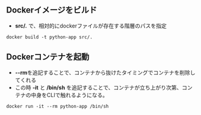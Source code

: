 ## Dockerイメージをビルド
- **src/.** で、相対的にdockerファイルが存在する階層のパスを指定

`docker build -t python-app src/.`

## Dockerコンテナを起動
- **--rm**を追記することで、コンテナから抜けたタイミングでコンテナを削除してくれる
- この時 **-it** と **/bin/sh** を追記することで、コンテナが立ち上がり次第、コンテナの中身をCLIで触れるようになる。

`docker run -it --rm python-app /bin/sh`

